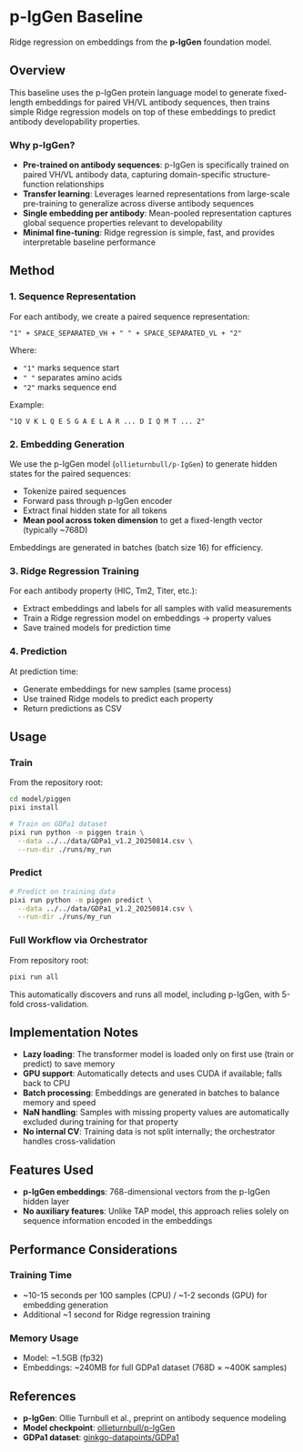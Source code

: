 # p-IgGen Baseline

Ridge regression on embeddings from the **p-IgGen** foundation model.

## Overview

This baseline uses the p-IgGen protein language model to generate fixed-length embeddings for paired VH/VL antibody sequences, then trains simple Ridge regression models on top of these embeddings to predict antibody developability properties.

### Why p-IgGen?

- **Pre-trained on antibody sequences**: p-IgGen is specifically trained on paired VH/VL antibody data, capturing domain-specific structure-function relationships
- **Transfer learning**: Leverages learned representations from large-scale pre-training to generalize across diverse antibody sequences
- **Single embedding per antibody**: Mean-pooled representation captures global sequence properties relevant to developability
- **Minimal fine-tuning**: Ridge regression is simple, fast, and provides interpretable baseline performance

## Method

### 1. Sequence Representation

For each antibody, we create a paired sequence representation:

```
"1" + SPACE_SEPARATED_VH + " " + SPACE_SEPARATED_VL + "2"
```

Where:
- `"1"` marks sequence start
- `" "` separates amino acids
- `"2"` marks sequence end

Example:
```
"1Q V K L Q E S G A E L A R ... D I Q M T ... 2"
```

### 2. Embedding Generation

We use the p-IgGen model (`ollieturnbull/p-IgGen`) to generate hidden states for the paired sequences:

- Tokenize paired sequences
- Forward pass through p-IgGen encoder
- Extract final hidden state for all tokens
- **Mean pool across token dimension** to get a fixed-length vector (typically ~768D)

Embeddings are generated in batches (batch size 16) for efficiency.

### 3. Ridge Regression Training

For each antibody property (HIC, Tm2, Titer, etc.):

- Extract embeddings and labels for all samples with valid measurements
- Train a Ridge regression model on embeddings → property values
- Save trained models for prediction time

### 4. Prediction

At prediction time:
- Generate embeddings for new samples (same process)
- Use trained Ridge models to predict each property
- Return predictions as CSV

## Usage

### Train

From the repository root:

```bash
cd model/piggen
pixi install

# Train on GDPa1 dataset
pixi run python -m piggen train \
  --data ../../data/GDPa1_v1.2_20250814.csv \
  --run-dir ./runs/my_run
```

### Predict

```bash
# Predict on training data
pixi run python -m piggen predict \
  --data ../../data/GDPa1_v1.2_20250814.csv \
  --run-dir ./runs/my_run
```

### Full Workflow via Orchestrator

From repository root:

```bash
pixi run all
```

This automatically discovers and runs all model, including p-IgGen, with 5-fold cross-validation.

## Implementation Notes

- **Lazy loading**: The transformer model is loaded only on first use (train or predict) to save memory
- **GPU support**: Automatically detects and uses CUDA if available; falls back to CPU
- **Batch processing**: Embeddings are generated in batches to balance memory and speed
- **NaN handling**: Samples with missing property values are automatically excluded during training for that property
- **No internal CV**: Training data is not split internally; the orchestrator handles cross-validation

## Features Used

- **p-IgGen embeddings**: 768-dimensional vectors from the p-IgGen hidden layer
- **No auxiliary features**: Unlike TAP model, this approach relies solely on sequence information encoded in the embeddings

## Performance Considerations

### Training Time

- ~10-15 seconds per 100 samples (CPU) / ~1-2 seconds (GPU) for embedding generation
- Additional ~1 second for Ridge regression training

### Memory Usage

- Model: ~1.5GB (fp32)
- Embeddings: ~240MB for full GDPa1 dataset (768D × ~400K samples)

## References

- **p-IgGen**: Ollie Turnbull et al., preprint on antibody sequence modeling
- **Model checkpoint**: [ollieturnbull/p-IgGen](https://huggingface.co/ollieturnbull/p-IgGen)
- **GDPa1 dataset**: [ginkgo-datapoints/GDPa1](https://huggingface.co/datasets/ginkgo-datapoints/GDPa1)
